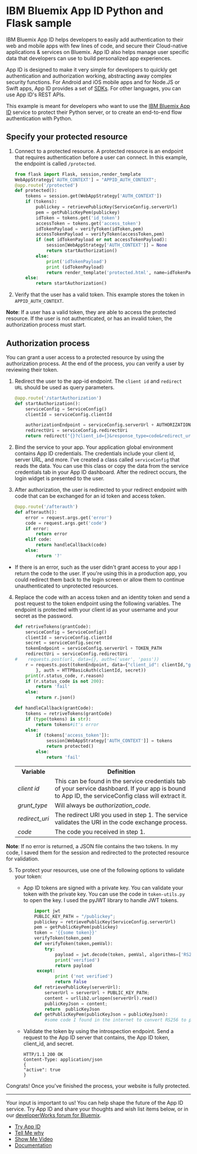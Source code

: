 # IBM Bluemix App ID Python and Flask sample
IBM Bluemix App ID helps developers to easily add authentication to their web and mobile apps with few lines of code, and secure their Cloud-native applications & services on Bluemix. App ID also helps manage user specific data that developers can use to build personalized app experiences. 

App ID is designed to make it very simple for developers to quickly get authentication and authorization working, abstracting away complex security functions. For Android and iOS mobile apps and for Node.JS or Swift apps, App ID provides a set of [SDKs](https://github.com/ibm-cloud-security). For other languages, you can use App ID's REST APIs.

This example is meant for developers who want to use the [IBM Bluemix App ID](https://console.ng.bluemix.net/docs/services/appid/index.html) service to protect their Python server, or to create an end-to-end flow authentication with Python.

## Specify your protected resource

1. Connect to a protected resource. A protected resource is an endpoint that requires authentication before a user can connect. In this example, the endpoint is called `/protected`.

    ```python
    from flask import Flask, session,render_template
    WebAppStrategy['AUTH_CONTEXT'] = "APPID_AUTH_CONTEXT";
    @app.route('/protected')
    def protected():
        tokens = session.get(WebAppStrategy['AUTH_CONTEXT'])
        if (tokens):
            publickey = retrievePublicKey(ServiceConfig.serverUrl)
            pem = getPublicKeyPem(publickey)
            idToken = tokens.get('id_token')
            accessToken = tokens.get('access_token')
            idTokenPayload = verifyToken(idToken,pem)
            accessTokenPayload = verifyToken(accessToken,pem)
            if (not idTokenPayload or not accessTokenPayload):
                session[WebAppStrategy['AUTH_CONTEXT']] = None
                return startAuthorization()
            else:
                print('idTokenPayload')
                print (idTokenPayload)
                return render_template('protected.html', name=idTokenPayload.get('name'),picture=idTokenPayload.get('picture'))
        else:
            return startAuthorization()
    ```

2. Verify that the user has a valid token. This example stores the token in `APPID_AUTH_CONTEXT`.

  **Note**: If a user has a valid token, they are able to access the protected resource. If the user is not authenticated, or has an invalid token, the authorization process must start.


## Authorization process

You can grant a user access to a protected resource by using the authorization process. At the end of the process, you can verify a user by reviewing their token.


1. Redirect the user to the app-id endpoint. The `client id` and `redirect URL` should be used as query parameters.

    ```python
    @app.route('/startAuthorization')
    def startAuthorization():
        serviceConfig = ServiceConfig()
        clientId = serviceConfig.clientId

        authorizationEndpoint = serviceConfig.serverUrl + AUTHORIZATION_PATH
        redirectUri = serviceConfig.redirectUri
        return redirect("{}?client_id={}&response_type=code&redirect_uri={}&scope=appid_default".format(authorizationEndpoint,clientId,redirectUri))
    ```

2. Bind the service to your app. Your application global environment contains App ID credentials. The credentials include your client id, server URL, and more. I've created a class called `serviceConfig` that reads the data. You can use this class or copy the data from the service credentials tab in your App ID dashboard. After the redirect occurs, the login widget is presented to the user.

3. After authorization, the user is redirected to your redirect endpoint with code that can be exchanged for an id token and access token.

    ```python
    @app.route('/afterauth')
    def afterauth():
        error = request.args.get('error')
        code = request.args.get('code')
        if error:
            return error
        elif code:
            return handleCallback(code)
        else:
            return '?'
    ```
  * If there is an error, such as the user didn't grant access to your app I return the code to the user. If you're using this in a production app, you could redirect them back to the login screen or allow them to continue unauthenticated to unprotected resources.

4. Replace the code with an access token and an identity token and send a post request to the token endpoint using the following variables. The endpoint is protected with your client id as your username and your secret as the password.

    ```python
    def retriveTokens(grantCode):
        serviceConfig = ServiceConfig()
        clientId = serviceConfig.clientId
        secret = serviceConfig.secret
        tokenEndpoint = serviceConfig.serverUrl + TOKEN_PATH
        redirectUri = serviceConfig.redirectUri
    #    requests.post(url, data={}, auth=('user', 'pass'))
        r = requests.post(tokenEndpoint, data={"client_id": clientId,"grant_type": "authorization_code","redirect_uri": redirectUri,"code": grantCode
    		}, auth = HTTPBasicAuth(clientId, secret))
        print(r.status_code, r.reason)
        if (r.status_code is not 200):
            return 'fail'
        else:
            return r.json()

    def handleCallback(grantCode):
        tokens = retriveTokens(grantCode)
        if (type(tokens) is str):
            return tokens#it's error
        else:
            if (tokens['access_token']):
                session[WebAppStrategy['AUTH_CONTEXT']] = tokens
                return protected()
            else:
                return 'fail'
    ```

    <table>
    <tr>
      <th> Variable </th>
      <th> Definition </th>
    </tr>
    <tr>
      <td> <i> client id </i> </td>
      <td> This can be found in the service credentials tab of your service dashboard. If your app is bound to App ID, the serviceConfig class will extract it. </td>
    </tr>
    <tr>
      <td> <i> grunt_type </i> </td>
      <td> Will always be <i>authorization_code</i>. </td>
    </tr>
    <tr>
      <td> <i> redirect_uri </i> </td>
      <td> The redirect URI you used in step 1. The service validates the URI in the code exchange process. </td>
    </tr>
    <tr>
      <td> <i> code </i> </td>
      <td> The code you received in step 1. </td>
    </tr>
    </table>

  **Note**: If no error is returned, a JSON file contains the two tokens. In my code, I saved them for the session and redirected to the protected resource for validation.

5. To protect your resources, use one of the following options to validate your token:

    * App ID tokens are signed with a private key. You can validate your token with the private key. You can use the code in `token-utils.py` to open the key. I used the pyJWT library to handle JWT tokens.

        ```python
            import jwt
            PUBLIC_KEY_PATH = "/publickey";
            publickey = retrievePublicKey(ServiceConfig.serverUrl)
            pem = getPublicKeyPem(publickey)
            token = '{{some token}}'
            verifyToken(token,pem)
            def verifyToken(token,pemVal):
                try:
                    payload = jwt.decode(token, pemVal, algorithms=['RS256'], options={'verify_aud':False})
                    print('verified')
                    return payload
             except:
                    print ('not verified')
                    return False
            def retrievePublicKey(serverUrl):
                serverUrl = serverUrl + PUBLIC_KEY_PATH;
                content = urllib2.urlopen(serverUrl).read()
                publicKeyJson = content;
                return  publicKeyJson
            def getPublicKeyPem(publicKeyJson = publicKeyJson):
                #some code I found in the internet to convert RS256 to pem
        ```

    * Validate the token by using the introspection endpoint. Send a request to the App ID server that contains, the App ID token, client_id, and secret.

        ```
        HTTP/1.1 200 OK
        Content-Type: application/json
        { 
        "active": true
        }
        ```

Congrats! Once you've finished the process, your website is fully protected.

-----------------------------------------------------

Your input is important to us! You can help shape the future of the App ID service. Try App ID and share your thoughts and wish list items below, or in our [developerWorks forum for Bluemix](https://developer.ibm.com/answers/smartspace/bluemix/).

* [Try App ID](https://console.ng.bluemix.net/catalog/services/app-id)
* [Tell Me why](https://youtu.be/cTn7l_J3tPg)
* [Show Me Video](https://ibm.box.com/s/9y5o61ujl15pqyuin7y6jku1ii72d696)
* [Documentation](https://console.ng.bluemix.net/docs/services/appid/index.html)
